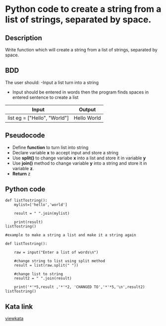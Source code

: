 # Python code to create a string from a list of strings, separated by space.

## Description
Write function which will create a string from a list of strings, separated by space.

## BDD
The user should:
  -Input a list  turn into a string
  - Input should be entered in words then the program finds spaces in entered sentence to create a list

|           Input              |       Output       |
|------------------------------|--------------------|
| list eg = ["Hello", "World"] |    Hello World     |


## Pseudocode

- Define **function** to turn list into string
- Declare  variable **x** to accept input and store a string
- Use **split()** to change variabe **x** into a list and store it in variable **y**
- Use **join()** method to change variable **y** into a string and store it in variable **z**. 
- **Return** z

## Python code

```text
def listTostring():
    mylist=['hello','world']
    
    result = " ".join(mylist)
    
    print(result)
listTostring()

#example to make a string a list and make it a string again

def listTostring():
    
    raw = input("Enter a list of words\n")
    
    #change string to list using split method
    result = list(raw.split(" "))
    
    #change list to string
    result2 = " ".join(result)
    
    print('*'*5,result ,'*'*2, 'CHANGED TO','*'*5,'\n',result2)
listTostring()
```
## Kata link
[viewkata](https://www.codewars.com/kata/57a06005cf1fa5fbd5000216)
